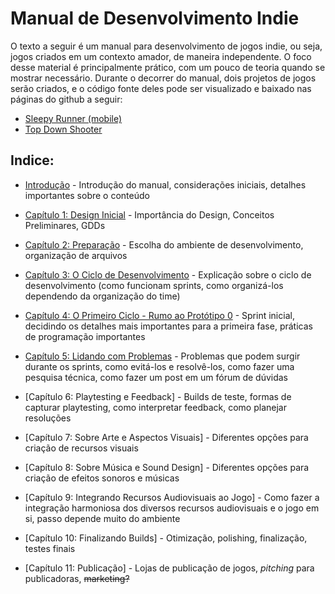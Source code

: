 
# Manual de Desenvolvimento Indie

O texto a seguir é um manual para desenvolvimento de jogos indie, ou seja, jogos criados em um contexto amador, de maneira independente. O foco desse material é principalmente prático, com um pouco de teoria quando se mostrar necessário. Durante o decorrer do manual, dois projetos de jogos serão criados, e o código fonte deles pode ser visualizado e baixado nas páginas do github a seguir: 

- [Sleepy Runner (mobile)](https://github.com/D-Waack/sleepy-runner-godot4)
- [Top Down Shooter](https://github.com/D-Waack/vortex-tautology-demo)

## Indice:
* [Introdução](Capitulos/introducao.md) - Introdução do manual, considerações iniciais, detalhes importantes sobre o conteúdo 

* [Capítulo 1: Design Inicial](Capitulos/capitulo1.md) - Importância do Design, Conceitos Preliminares, GDDs

* [Capítulo 2: Preparação](Capitulos/capitulo2.md) - Escolha do ambiente de desenvolvimento, organização de arquivos

* [Capítulo 3: O Ciclo de Desenvolvimento](Capitulos/capitulo3.md) - Explicação sobre o ciclo de desenvolvimento (como funcionam sprints, como organizá-los dependendo da organização do time)

* [Capítulo 4: O Primeiro Ciclo - Rumo ao Protótipo 0](Capitulos/capitulo4.md) - Sprint inicial, decidindo os detalhes mais importantes para a primeira fase, práticas de programação importantes

* [Capítulo 5: Lidando com Problemas](Capitulos/capitulo5.md) - Problemas que podem surgir durante os sprints, como evitá-los e resolvê-los, como fazer uma pesquisa técnica, como fazer um post em um fórum de dúvidas

* [Capítulo 6: Playtesting e Feedback] - Builds de teste, formas de capturar playtesting, como interpretar feedback, como planejar resoluções

* [Capítulo 7: Sobre Arte e Aspectos Visuais] - Diferentes opções para criação de recursos visuais

* [Capítulo 8: Sobre Música e Sound Design] - Diferentes opções para criação de efeitos sonoros e músicas

* [Capítulo 9: Integrando Recursos Audiovisuais ao Jogo] - Como fazer a integração harmoniosa dos diversos recursos audiovisuais e o jogo em si, passo depende muito do ambiente

* [Capítulo 10: Finalizando Builds] - Otimização, polishing, finalização, testes finais

* [Capítulo 11: Publicação] - Lojas de publicação de jogos, *pitching* para publicadoras, ~~marketing?~~
